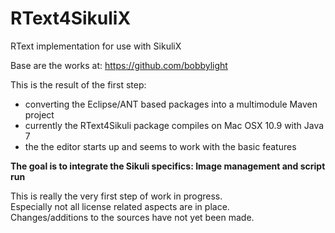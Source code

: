 RText4SikuliX
=============

RText implementation for use with SikuliX

Base are the works at: https://github.com/bobbylight

This is the result of the first step:
- converting the Eclipse/ANT based packages into a multimodule Maven project
- currently the RText4Sikuli package compiles on Mac OSX 10.9 with Java 7
- the the editor starts up and seems to work with the basic features
 
**The goal is to integrate the Sikuli specifics: Image management and script run**

This is really the very first step of work in progress.<br/>
Especially not all license related aspects are in place.<br/>
Changes/additions to the sources have not yet been made.<br/> 



